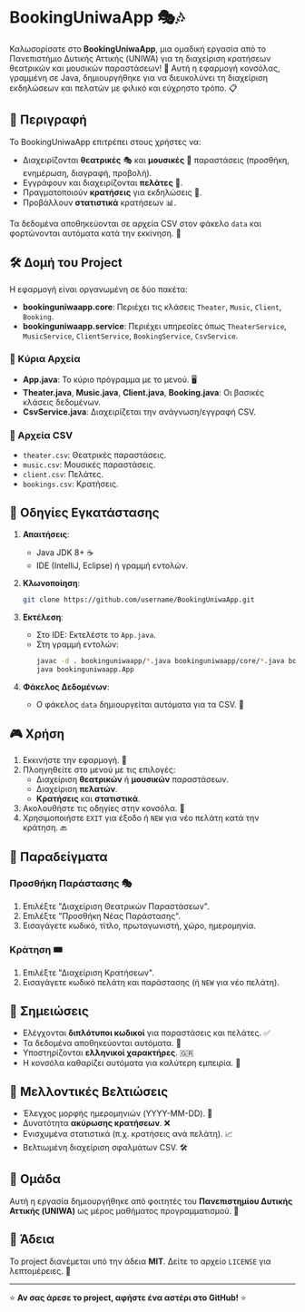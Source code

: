 
# BookingUniwaApp 🎭🎶

Καλωσορίσατε στο **BookingUniwaApp**, μια ομαδική εργασία από το Πανεπιστήμιο Δυτικής Αττικής (UNIWA) για τη διαχείριση κρατήσεων θεατρικών και μουσικών παραστάσεων! 🚀 Αυτή η εφαρμογή κονσόλας, γραμμένη σε Java, δημιουργήθηκε για να διευκολύνει τη διαχείριση εκδηλώσεων και πελατών με φιλικό και εύχρηστο τρόπο. 📋

## 📖 Περιγραφή
Το BookingUniwaApp επιτρέπει στους χρήστες να:
- Διαχειρίζονται **θεατρικές** 🎭 και **μουσικές** 🎸 παραστάσεις (προσθήκη, ενημέρωση, διαγραφή, προβολή).
- Εγγράφουν και διαχειρίζονται **πελάτες** 👥.
- Πραγματοποιούν **κρατήσεις** για εκδηλώσεις 📅.
- Προβάλλουν **στατιστικά** κρατήσεων 📊.

Τα δεδομένα αποθηκεύονται σε αρχεία CSV στον φάκελο `data` και φορτώνονται αυτόματα κατά την εκκίνηση. 💾

## 🛠️ Δομή του Project
Η εφαρμογή είναι οργανωμένη σε δύο πακέτα:
- **bookinguniwaapp.core**: Περιέχει τις κλάσεις `Theater`, `Music`, `Client`, `Booking`.
- **bookinguniwaapp.service**: Περιέχει υπηρεσίες όπως `TheaterService`, `MusicService`, `ClientService`, `BookingService`, `CsvService`.

### 📂 Κύρια Αρχεία
- **App.java**: Το κύριο πρόγραμμα με το μενού. 🖥️
- **Theater.java**, **Music.java**, **Client.java**, **Booking.java**: Οι βασικές κλάσεις δεδομένων.
- **CsvService.java**: Διαχειρίζεται την ανάγνωση/εγγραφή CSV.

### 📄 Αρχεία CSV
- `theater.csv`: Θεατρικές παραστάσεις.
- `music.csv`: Μουσικές παραστάσεις.
- `client.csv`: Πελάτες.
- `bookings.csv`: Κρατήσεις.

## 🚀 Οδηγίες Εγκατάστασης
1. **Απαιτήσεις**:
   - Java JDK 8+ ☕
   - IDE (IntelliJ, Eclipse) ή γραμμή εντολών.

2. **Κλωνοποίηση**:
   ```bash
   git clone https://github.com/username/BookingUniwaApp.git
   ```

3. **Εκτέλεση**:
   - Στο IDE: Εκτελέστε το `App.java`.
   - Στη γραμμή εντολών:
     ```bash
     javac -d . bookinguniwaapp/*.java bookinguniwaapp/core/*.java bookinguniwaapp/service/*.java
     java bookinguniwaapp.App
     ```

4. **Φάκελος Δεδομένων**:
   - Ο φάκελος `data` δημιουργείται αυτόματα για τα CSV. 📂

## 🎮 Χρήση
1. Εκκινήστε την εφαρμογή. 🚀
2. Πλοηγηθείτε στο μενού με τις επιλογές:
   - Διαχείριση **θεατρικών** ή **μουσικών** παραστάσεων.
   - Διαχείριση **πελατών**.
   - **Κρατήσεις** και **στατιστικά**.
3. Ακολουθήστε τις οδηγίες στην κονσόλα. 📜
4. Χρησιμοποιήστε `EXIT` για έξοδο ή `NEW` για νέο πελάτη κατά την κράτηση. 🔙

## 🌟 Παραδείγματα
### Προσθήκη Παράστασης 🎭
1. Επιλέξτε "Διαχείριση Θεατρικών Παραστάσεων".
2. Επιλέξτε "Προσθήκη Νέας Παράστασης".
3. Εισαγάγετε κωδικό, τίτλο, πρωταγωνιστή, χώρο, ημερομηνία.

### Κράτηση 🎟️
1. Επιλέξτε "Διαχείριση Κρατήσεων".
2. Εισαγάγετε κωδικό πελάτη και παράστασης (ή `NEW` για νέο πελάτη).

## 📝 Σημειώσεις
- Ελέγχονται **διπλότυποι κωδικοί** για παραστάσεις και πελάτες. ✅
- Τα δεδομένα αποθηκεύονται αυτόματα. 💾
- Υποστηρίζονται **ελληνικοί χαρακτήρες**. 🇬🇷
- Η κονσόλα καθαρίζει αυτόματα για καλύτερη εμπειρία. 🧹

## 🔮 Μελλοντικές Βελτιώσεις
- Έλεγχος μορφής ημερομηνιών (YYYY-MM-DD). 📅
- Δυνατότητα **ακύρωσης κρατήσεων**. ❌
- Ενισχυμένα στατιστικά (π.χ. κρατήσεις ανά πελάτη). 📈
- Βελτιωμένη διαχείριση σφαλμάτων CSV. 🛠️

## 👥 Ομάδα
Αυτή η εργασία δημιουργήθηκε από φοιτητές του **Πανεπιστημίου Δυτικής Αττικής (UNIWA)** ως μέρος μαθήματος προγραμματισμού. 🙌

## 📜 Άδεια
Το project διανέμεται υπό την άδεια **MIT**. Δείτε το αρχείο `LICENSE` για λεπτομέρειες. 📄

---

⭐ **Αν σας άρεσε το project, αφήστε ένα αστέρι στο GitHub!** ⭐
